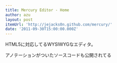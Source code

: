 ```yaml
---
title: Mercury Editor - Home
author: azu
layout: post
itemUrl: 'http://jejacks0n.github.com/mercury/'
date: '2011-09-30T15:00:00.000Z'
---
```

HTML5に対応してるWYSIWYGなエディタ。

アノテーションがついたソースコードも公開されてる
